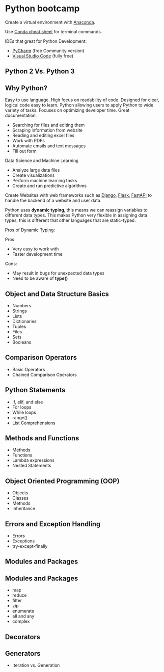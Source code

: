 # Python bootcamp

Create a virtual environment with [Anaconda](https://www.anaconda.com/products/distribution).

Use [Conda cheat sheet](https://docs.conda.io/projects/conda/en/4.6.0/_downloads/52a95608c49671267e40c689e0bc00ca/conda-cheatsheet.pdf) for terminal commands.

IDEs that great for Python Development:

- [PyCharm](https://www.jetbrains.com/pycharm/) (free Community version)
- [Visual Studio Code](https://code.visualstudio.com/download) (fully free)

## Python 2 Vs. Python 3

## Why Python?

Easy to use language. High focus on readability of code. Designed for clear, logical code easy to learn. Python allowing users to apply Python to wide variety of tasks. Focuses on optimizing developer time. Great documentation.

- Searching for files and editing them
- Scraping information from website
- Reading and editing excel files
- Work with PDFs
- Automate emails and text messages
- Fill out form

Data Science and Machine Learning

- Analyze large data files
- Create visualizations
- Perform machine learning tasks
- Create and run predictive algorithms

Create Websites with web frameworks such as [Django](https://www.djangoproject.com/), [Flask](https://flask.palletsprojects.com/en/2.2.x/), [FastAPI](https://fastapi.tiangolo.com/) to handle the backend of a website and user data.

Python uses **dynamic typing**, this means we can reassign variables to different data types. This makes Python very flexible in assigning data types, this is different that other languages that are static-typed.

Pros of Dynamic Typing:

Pros:

- Very easy to work with
- Faster development time

Cons:

- May result in bugs for unexpected data types
- Need to be aware of **type()**

## Object and Data Structure Basics

- Numbers
- Strings
- Lists
- Dictionaries
- Tuples
- Files
- Sets
- Booleans

## Comparison Operators

- Basic Operators
- Chained Comparison Operators

## Python Statements

- If, elif, and else
- For loops
- While loops
- range()
- List Comprehensions

## Methods and Functions

- Methods
- Functions
- Lambda expressions
- Nested Statements

## Object Oriented Programming (OOP)

- Objects
- Classes
- Methods
- Inheritance

## Errors and Exception Handling

- Errors
- Exceptions
- try-except-finally

## Modules and Packages

## Modules and Packages

- map
- reduce
- filter
- zip
- enumerate
- all and any
- complex

## Decorators

## Generators

- Iteration vs. Generation
